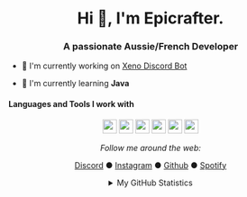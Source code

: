 <h1 align="center">Hi 👋, I'm Epicrafter.</h1>
<h3 align="center">A passionate Aussie/French Developer</h3>

- 🔭 I'm currently working on [Xeno Discord Bot](https://github.com/Epicrafter/xeno-bot-discord)

- 🌱 I'm currently learning **Java**

#### Languages and Tools I work with
<p align="center">
<img src="https://img.shields.io/badge/VS%20Code-74b9ff.svg?&style=for-the-badge&logo=visual-studio-code&logoColor=white" height="25"/>
<img src="https://img.shields.io/badge/javascript-74b9ff.svg?&style=for-the-badge&logo=javascript&logoColor=white" height="25"/>
<img src="https://img.shields.io/badge/html-74b9ff.svg?&style=for-the-badge&logo=html5&logoColor=white" height="25">
<img src="https://img.shields.io/badge/css-74b9ff.svg?&style=for-the-badge&logo=css3&logoColor=white" height="25">
<img src="https://img.shields.io/badge/java-74b9ff.svg?&style=for-the-badge&logo=java&logoColor=white" height="25"/>
<img src="https://img.shields.io/badge/discord-74b9ff.svg?&style=for-the-badge&logo=discord&logoColor=white" height="25">
</p>

<div align="center">
    <i align="center">Follow me around the web:</i><br>

  <a target="_blank" href="https://discord.com/users/342333088573161472">Discord</a> ●
  <a target="_blank" href="https://www.instagram.com/brh.oscar/">Instagram</a> ●
  <a target="_blank" href="https://github.com/Epicrafter">Github</a> ●
  <a target="blank" href="https://open.spotify.com/user/epicrafter2005">Spotify</a>

</div>

<details>
<summary align="center">My GitHub Statistics</summary><br>
<p align="center">
    <img align="center" src="https://github-readme-stats.vercel.app/api?username=Epicrafter&show_icons=true&theme=tokyonight">
</p>
</details>

